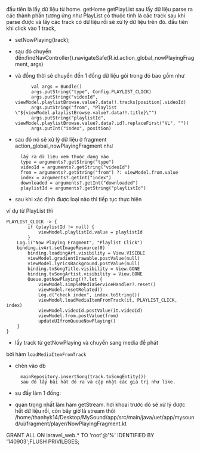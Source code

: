 đầu tiên là lấy dữ liệu từ home.
getHome
getPlayList
sau lấy dữ liệu parse ra các thành phần tương ứng như PlayList có thuộc tính là các track
sau khi parse được và lấy các track có dữ liệu rồi sẽ xử lý dữ liệu trên đó.
đầu tiên khi click vào 1 track, 
- setNowPlaying(track);
- sau đó chuyển đến:findNavController().navigateSafe(R.id.action_global_nowPlayingFragment, args)
- và đồng thời sẽ chuyển đến 1 đống dữ liệu gói trong đó bao gồm như
                    
            val args = Bundle()
            args.putString("type", Config.PLAYLIST_CLICK)
            args.putString("videoId", viewModel.playlistBrowse.value?.data!!.tracks[position].videoId)
            args.putString("from", "Playlist \"${viewModel.playlistBrowse.value?.data!!.title}\"")
            args.putString("playlistId", viewModel.playlistBrowse.value?.data?.id?.replaceFirst("VL", ""))
            args.putInt("index", position)

- sau đó nó sẽ xử lý dữ liệu ở fragment action_global_nowPlayingFragment như

        lấy ra dữ liệu xem thuộc dạng nào
        type = arguments?.getString("type")
        videoId = arguments?.getString("videoId")
        from = arguments?.getString("from") ?: viewModel.from.value
        index = arguments?.getInt("index")
        downloaded = arguments?.getInt("downloaded")
        playlistId = arguments?.getString("playlistId")

- sau khi xác định được loại nào thì tiếp tục thực hiện

ví dụ từ PlayList thì

    PLAYLIST_CLICK -> {
            if (playlistId != null) {
                viewModel.playlistId.value = playlistId
            }
        Log.i("Now Playing Fragment", "Playlist Click")
        binding.ivArt.setImageResource(0)
            binding.loadingArt.visibility = View.VISIBLE
            viewModel.gradientDrawable.postValue(null)
            viewModel.lyricsBackground.postValue(null)
            binding.tvSongTitle.visibility = View.GONE
            binding.tvSongArtist.visibility = View.GONE
            Queue.getNowPlaying()?.let {
                viewModel.simpleMediaServiceHandler?.reset()
                viewModel.resetRelated()
                Log.d("check index", index.toString())
                viewModel.loadMediaItemFromTrack(it, PLAYLIST_CLICK, index)
                viewModel.videoId.postValue(it.videoId)
                viewModel.from.postValue(from)
                updateUIfromQueueNowPlaying()
        }
    }

- lấy track từ getNowPlaying và chuyển sang media để phát 
 
bời hàm     `loadMediaItemFromTrack`

- chèn vào db            
    
        mainRepository.insertSong(track.toSongEntity())
        sau đó lấy bài hát đó ra và cập nhật các giá trị như like.
        
- su đấy làm 1 đống:
- quan trọng nhất làm hàm getStream. hơi khoai
trước đó sẽ xử lý được hết dữ liệu rồi, còn bây giờ là stream thôi
/home/thanhyk14/Desktop/MySound/app/src/main/java/uet/app/mysound/ui/fragment/player/NowPlayingFragment.kt

GRANT ALL ON laravel_web.* TO 'root'@'%' IDENTIFIED BY '140903';FLUSH PRIVILEGES;